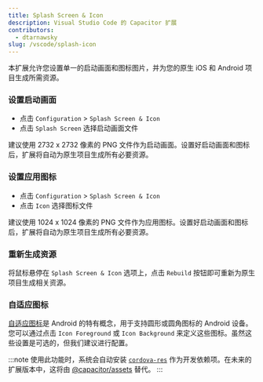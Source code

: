 ```yaml
---
title: Splash Screen & Icon
description: Visual Studio Code 的 Capacitor 扩展
contributors:
  - dtarnawsky
slug: /vscode/splash-icon
---
```


本扩展允许您设置单一的启动画面和图标图片，并为您的原生 iOS 和 Android 项目生成所需资源。

### 设置启动画面

- 点击 `Configuration` > `Splash Screen & Icon`
- 点击 `Splash Screen` 选择启动画面文件

建议使用 2732 x 2732 像素的 PNG 文件作为启动画面。设置好启动画面和图标后，扩展将自动为原生项目生成所有必要资源。

### 设置应用图标

- 点击 `Configuration` > `Splash Screen & Icon`
- 点击 `Icon` 选择图标文件

建议使用 1024 x 1024 像素的 PNG 文件作为应用图标。设置好启动画面和图标后，扩展将自动为原生项目生成所有必要资源。

### 重新生成资源

将鼠标悬停在 `Splash Screen & Icon` 选项上，点击 `Rebuild` 按钮即可重新为原生项目生成相关资源。

### 自适应图标

[自适应图标](https://github.com/ionic-team/capacitor-assets#adaptive-icons)是 Android 的特有概念，用于支持圆形或圆角图标的 Android 设备。您可以通过点击 `Icon Foreground` 或 `Icon Background` 来定义这些图标。虽然这些设置是可选的，但我们建议进行配置。

:::note
使用此功能时，系统会自动安装 [`cordova-res`](https://capacitorjs.com/docs/guides/splash-screens-and-icons) 作为开发依赖项。在未来的扩展版本中，这将由 [@capacitor/assets](https://github.com/ionic-team/capacitor-assets) 替代。
:::